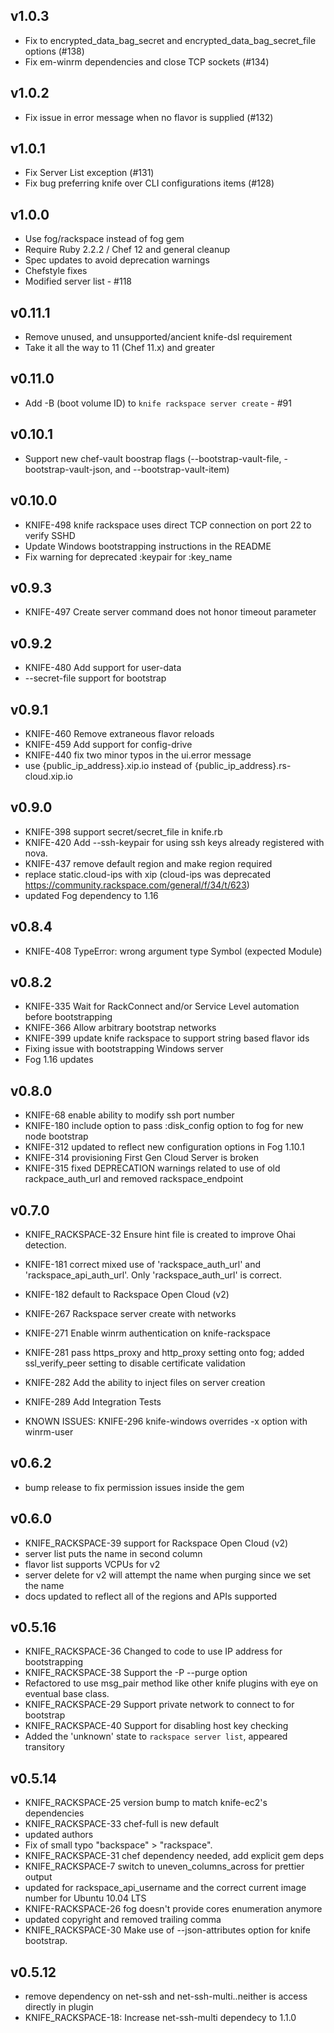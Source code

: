 ## v1.0.3
* Fix to encrypted_data_bag_secret and encrypted_data_bag_secret_file options (#138)
* Fix em-winrm dependencies and close TCP sockets (#134)

## v1.0.2
* Fix issue in error message when no flavor is supplied (#132)

## v1.0.1
* Fix Server List exception (#131)
* Fix bug preferring knife over CLI configurations items (#128)

## v1.0.0
* Use fog/rackspace instead of fog gem
* Require Ruby 2.2.2 / Chef 12 and general cleanup
* Spec updates to avoid deprecation warnings
* Chefstyle fixes
* Modified server list - #118

## v0.11.1
* Remove unused, and unsupported/ancient knife-dsl requirement
* Take it all the way to 11 (Chef 11.x) and greater

## v0.11.0
* Add -B (boot volume ID) to `knife rackspace server create` - #91

## v0.10.1
* Support new chef-vault boostrap flags (--bootstrap-vault-file, -bootstrap-vault-json, and --bootstrap-vault-item)

## v0.10.0
* KNIFE-498 knife rackspace uses direct TCP connection on port 22 to verify SSHD
* Update Windows bootstrapping instructions in the README
* Fix warning for deprecated :keypair for :key_name

## v0.9.3
* KNIFE-497 Create server command does not honor timeout parameter

## v0.9.2
* KNIFE-480 Add support for user-data
* --secret-file support for bootstrap

## v0.9.1
* KNIFE-460 Remove extraneous flavor reloads
* KNIFE-459 Add support for config-drive
* KNIFE-440 fix two minor typos in the ui.error message
* use {public_ip_address}.xip.io instead of {public_ip_address}.rs-cloud.xip.io

## v0.9.0
* KNIFE-398 support secret/secret_file in knife.rb
* KNIFE-420 Add --ssh-keypair for using ssh keys already registered with nova.
* KNIFE-437 remove default region and make region required
* replace static.cloud-ips with xip (cloud-ips was deprecated https://community.rackspace.com/general/f/34/t/623)
* updated Fog dependency to 1.16

## v0.8.4
* KNIFE-408 TypeError: wrong argument type Symbol (expected Module)

## v0.8.2
* KNIFE-335 Wait for RackConnect and/or Service Level automation before bootstrapping
* KNIFE-366 Allow arbitrary bootstrap networks
* KNIFE-399 update knife rackspace to support string based flavor ids
* Fixing issue with bootstrapping Windows server
* Fog 1.16 updates

## v0.8.0
* KNIFE-68 enable ability to modify ssh port number
* KNIFE-180 include option to pass :disk_config option to fog for new node bootstrap
* KNIFE-312 updated to reflect new configuration options in Fog 1.10.1
* KNIFE-314 provisioning First Gen Cloud Server is broken
* KNIFE-315 fixed DEPRECATION warnings related to use of old rackpace_auth_url and removed rackspace_endpoint

## v0.7.0
* KNIFE_RACKSPACE-32 Ensure hint file is created to improve Ohai detection.
* KNIFE-181 correct mixed use of 'rackspace_auth_url' and 'rackspace_api_auth_url'. Only 'rackspace_auth_url' is correct.
* KNIFE-182 default to Rackspace Open Cloud (v2)
* KNIFE-267 Rackspace server create with networks
* KNIFE-271 Enable winrm authentication on knife-rackspace
* KNIFE-281 pass https_proxy and http_proxy setting onto fog; added ssl_verify_peer setting to disable certificate validation
* KNIFE-282 Add the ability to inject files on server creation
* KNIFE-289 Add Integration Tests

* KNOWN ISSUES: KNIFE-296 knife-windows overrides -x option with winrm-user

## v0.6.2
* bump release to fix permission issues inside the gem

## v0.6.0
* KNIFE_RACKSPACE-39 support for Rackspace Open Cloud (v2)
* server list puts the name in second column
* flavor list supports VCPUs for v2
* server delete for v2 will attempt the name when purging since we set the name
* docs updated to reflect all of the regions and APIs supported

## v0.5.16
* KNIFE_RACKSPACE-36 Changed to code to use IP address for bootstrapping
* KNIFE_RACKSPACE-38 Support the -P --purge option
* Refactored to use msg_pair method like other knife plugins with eye on eventual base class.
* KNIFE_RACKSPACE-29 Support private network to connect to for bootstrap
* KNIFE_RACKSPACE-40 Support for disabling host key checking
* Added the 'unknown' state to `rackspace server list`, appeared transitory

## v0.5.14
* KNIFE_RACKSPACE-25 version bump to match knife-ec2's dependencies
* KNIFE_RACKSPACE-33 chef-full is new default
* updated authors
* Fix of small typo "backspace" > "rackspace".
* KNIFE_RACKSPACE-31 chef dependency needed, add explicit gem deps
* KNIFE_RACKSPACE-7 switch to uneven_columns_across for prettier output
* updated for rackspace_api_username and the correct current image number for Ubuntu 10.04 LTS
* KNIFE-RACKSPACE-26 fog doesn't provide cores enumeration anymore
* updated copyright and removed trailing comma
* KNIFE_RACKSPACE-30 Make use of --json-attributes option for knife
  bootstrap.

## v0.5.12
* remove dependency on net-ssh and net-ssh-multi..neither is access directly in plugin
* KNIFE_RACKSPACE-18: Increase net-ssh-multi dependecy to 1.1.0
